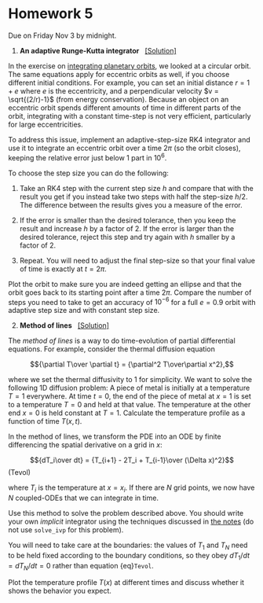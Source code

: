 # Homework 5

Due on Friday Nov 3 by midnight.

1. **An adaptive Runge-Kutta integrator** &nbsp;&nbsp;[[Solution]](https://andrewcumming.github.io/phys512/HW5_solutions.html#adaptive-runge-kutta-integration-of-orbits)

In the exercise on [integrating planetary orbits](https://andrewcumming.github.io/phys512/runge_kutta.html#runge-kutta), we looked at a circular orbit. The same equations apply for eccentric orbits as well, if you choose different initial conditions. For example, you can set an initial distance $r=1+e$ where $e$ is the eccentricity, and a perpendicular velocity $v = \sqrt{(2/r)-1}$ (from energy conservation). Because an object on an eccentric orbit spends different amounts of time in different parts of the orbit, integrating with a constant time-step is not very efficient, particularly for large eccentricities.

To address this issue, implement an adaptive-step-size RK4 integrator and use it to integrate an eccentric orbit over a time $2\pi$ (so the orbit closes), keeping the relative error just below 1 part in $10^6$.

To choose the step size you can do the following:

1. Take an RK4 step with the current step size $h$ and compare that with the result you get if you instead take two steps with half the step-size $h/2$. The difference between the results gives you a measure of the error.

2. If the error is smaller than the desired tolerance, then you keep the result and increase $h$ by a factor of 2. If the error is larger than the desired tolerance, reject this step and try again with $h$ smaller by a factor of 2.

3. Repeat. You will need to adjust the final step-size so that your final value of time is exactly at $t=2\pi$.

Plot the orbit to make sure you are indeed getting an ellipse and that the orbit goes back to its starting point after a time $2\pi$. Compare the number of steps you need to take to get an accuracy of $10^{-6}$ for a full $e=0.9$ orbit with adaptive step size and with constant step size.

2. **Method of lines** &nbsp;&nbsp;[[Solution]](https://andrewcumming.github.io/phys512/HW5_solutions.html#method-of-lines)

The *method of lines* is a way to do time-evolution of partial differential equations. For example, consider the thermal diffusion equation

$${\partial T\over \partial t} = {\partial^2 T\over\partial x^2},$$

where we set the thermal diffusivity to 1 for simplicity. We want to solve the following 1D diffusion problem: A piece of metal is initially at a temperature $T=1$ everywhere. At time $t=0$, the end of the piece of metal at $x=1$ is set to a temperature $T=0$ and held at that value. The temperature at the other end $x=0$ is held constant at $T=1$. Calculate the temperature profile as a function of time $T(x,t)$.

In the method of lines, we transform the PDE into an ODE by finite differencing the spatial derivative on a grid in $x$:

$${dT_i\over dt} = {T_{i+1} - 2T_i + T_{i-1}\over (\Delta x)^2}$$(Tevol)

where $T_i$ is the temperature at $x=x_i$. If there are $N$ grid points, we now have $N$ coupled-ODEs that we can integrate in time. 

Use this method to solve the problem described above. You should write your own *implicit* integrator using the techniques discussed in [the notes](https://andrewcumming.github.io/phys512/runge_kutta.html#implicit-methods-and-stiff-equations) (do not use `solve_ivp` for this problem).

You will need to take care at the boundaries: the values of $T_1$ and $T_N$ need to be held fixed according to the boundary conditions, so they obey $dT_1/dt=dT_N/dt=0$ rather than equation {eq}`Tevol`.

Plot the temperature profile $T(x)$ at different times and discuss whether it shows the behavior you expect.
